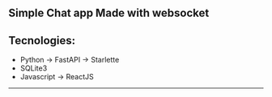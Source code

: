 ## Simple Chat app Made with websocket

## Tecnologies:

- Python
  -> FastAPI
  -> Starlette
- SQLite3
- Javascript
  -> ReactJS

---
